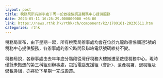 ```yaml
---
layout: post
title: 稅務局所有辦事處下周一於啟德協調道稅務中心提供服務
date: 2023-05-11 16:26:29.000000000 +08:00
link: https://news.rthk.hk/rthk/ch/component/k2/1700161-20230511.htm
categories: rthk
---
```


稅務局宣布，由下星期一起，所有稅務局辦事處均會在位於九龍啟德協調道5號的稅務中心提供服務，各辦事處的辦公時間及聯絡電話號碼維持不變。

稅務局說，各辦事處由去年年底分階段從灣仔稅務大樓搬遷至啟德稅務中心。現時僅餘未搬遷的第三科組別辦事處，包括電腦支援組（會計）、遺產稅署、退稅組及儲稅券組，亦將於下星期一完成搬遷。
